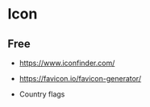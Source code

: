 # Icon

## Free

- https://www.iconfinder.com/

- https://favicon.io/favicon-generator/

- Country flags
